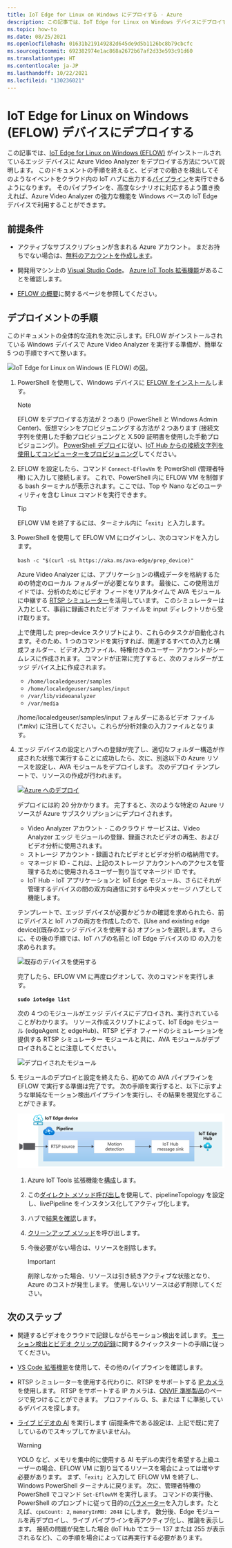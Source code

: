 ```yaml
---
title: IoT Edge for Linux on Windows にデプロイする - Azure
description: この記事では、IoT Edge for Linux on Windows デバイスにデプロイする方法に関するガイダンスを取り上げます。
ms.topic: how-to
ms.date: 08/25/2021
ms.openlocfilehash: 01631b219149282d645de9d5b1126bc8b79cbcfc
ms.sourcegitcommit: 692382974e1ac868a2672b67af2d33e593c91d60
ms.translationtype: HT
ms.contentlocale: ja-JP
ms.lasthandoff: 10/22/2021
ms.locfileid: "130236021"
---
```

# <a name="deploy-to-an-iot-edge-for-linux-on-windows-eflow-device"></a>IoT Edge for Linux on Windows (EFLOW) デバイスにデプロイする

この記事では、[IoT Edge for Linux on Windows (EFLOW)](../../iot-edge/iot-edge-for-linux-on-windows.md) がインストールされているエッジ デバイスに Azure Video Analyzer をデプロイする方法について説明します。 このドキュメントの手順を終えると、ビデオでの動きを検出してそのようなイベントをクラウド内の IoT ハブに出力する[パイプライン](pipeline.md)を実行できるようになります。 そのパイプラインを、高度なシナリオに対応するよう置き換えれば、Azure Video Analyzer の強力な機能を Windows ベースの IoT Edge デバイスで利用することができます。

## <a name="prerequisites"></a>前提条件 

* アクティブなサブスクリプションが含まれる Azure アカウント。 まだお持ちでない場合は、[無料のアカウントを作成します](https://azure.microsoft.com/free/?WT.mc_id=A261C142F)。

* 開発用マシン上の [Visual Studio Code](https://code.visualstudio.com/)。 [Azure IoT Tools 拡張機能](https://marketplace.visualstudio.com/items?itemName=vsciot-vscode.azure-iot-tools)があることを確認します。
* [EFLOW の概要](../../iot-edge/how-to-provision-single-device-linux-on-windows-symmetric.md)に関するページを参照してください。

## <a name="deployment-steps"></a>デプロイメントの手順

このドキュメントの全体的な流れを次に示します。EFLOW がインストールされている Windows デバイスで Azure Video Analyzer を実行する準備が、簡単な 5 つの手順ですべて整います。

![IoT Edge for Linux on Windows (E FLOW) の図。](./media/deploy-iot-edge-linux-on-windows/eflow.png)

1. PowerShell を使用して、Windows デバイスに [EFLOW をインストール](../../iot-edge/how-to-install-iot-edge-on-windows.md)します。

    > [!NOTE]
    > EFLOW をデプロイする方法が 2 つあり (PowerShell と Windows Admin Center)、仮想マシンをプロビジョニングする方法が 2 つあります (接続文字列を使用した手動プロビジョニングと X.509 証明書を使用した手動プロビジョニング)。 [PowerShell デプロイ](../../iot-edge/how-to-install-iot-edge-on-windows.md#create-a-new-deployment)に従い、[IoT Hub からの接続文字列を使用してコンピューターをプロビジョニング](../../iot-edge/how-to-install-iot-edge-on-windows.md#manual-provisioning-using-the-connection-string)してください。

1. EFLOW を設定したら、コマンド `Connect-EflowVm` を PowerShell (管理者特権) に入力して接続します。 これで、PowerShell 内に EFLOW VM を制御する bash ターミナルが表示されます。ここでは、Top や Nano などのユーティリティを含む Linux コマンドを実行できます。 

    > [!TIP] 
    > EFLOW VM を終了するには、ターミナル内に「`exit`」と入力します。

1. PowerShell を使用して EFLOW VM にログインし、次のコマンドを入力します。

    `bash -c "$(curl -sL https://aka.ms/ava-edge/prep_device)"`

    Azure Video Analyzer には、アプリケーションの構成データを格納するための特定のローカル フォルダーが必要となります。 最後に、この使用法ガイドでは、分析のためにビデオ フィードをリアルタイムで AVA モジュールに中継する [RTSP シミュレーター](https://github.com/Azure/video-analyzer/tree/main/edge-modules/sources/rtspsim-live555)を活用しています。 このシミュレーターは入力として、事前に録画されたビデオ ファイルを input ディレクトリから受け取ります。 

    上で使用した prep-device スクリプトにより、これらのタスクが自動化されます。そのため、1 つのコマンドを実行すれば、関連するすべての入力と構成フォルダー、ビデオ入力ファイル、特権付きのユーザー アカウントがシームレスに作成されます。 コマンドが正常に完了すると、次のフォルダーがエッジ デバイス上に作成されます。 

    * `/home/localedgeuser/samples`
    * `/home/localedgeuser/samples/input`
    * `/var/lib/videoanalyzer`
    * `/var/media`

    /home/localedgeuser/samples/input フォルダーにあるビデオ ファイル (*.mkv) に注目してください。これらが分析対象の入力ファイルとなります。 
    
1. エッジ デバイスの設定とハブへの登録が完了し、適切なフォルダー構造が作成された状態で実行することに成功したら、次に、別途以下の Azure リソースを設定し、AVA モジュールをデプロイします。 次のデプロイ テンプレートで、リソースの作成が行われます。

    [![Azure へのデプロイ](https://aka.ms/deploytoazurebutton)](https://aka.ms/ava-click-to-deploy)
    
    デプロイには約 20 分かかります。 完了すると、次のような特定の Azure リソースが Azure サブスクリプションにデプロイされます。

    * Video Analyzer アカウント - このクラウド サービスは、Video Analyzer エッジ モジュールの登録、録画されたビデオの再生、およびビデオ分析に使用されます。
    * ストレージ アカウント - 録画されたビデオとビデオ分析の格納用です。
    * マネージド ID - これは、上記のストレージ アカウントへのアクセスを管理するために使用されるユーザー割り当てマネージド ID です。
    * IoT Hub - IoT アプリケーションと IoT Edge モジュール、さらにそれが管理するデバイスの間の双方向通信に対する中央メッセージ ハブとして機能します。

    テンプレートで、エッジ デバイスが必要かどうかの確認を求められたら、前にデバイスと IoT ハブの両方を作成したので、[Use and existing edge device]\(既存のエッジ デバイスを使用する\) オプションを選択します。 さらに、その後の手順では、IoT ハブの名前と IoT Edge デバイスの ID の入力を求められます。  
    
    ![既存のデバイスを使用する](./media/deploy-iot-edge-linux-on-windows/use-existing-device.png) 

    完了したら、EFLOW VM に再度ログオンして、次のコマンドを実行します。

    **`sudo iotedge list`**

    次の 4 つのモジュールがエッジ デバイスにデプロイされ、実行されていることがわかります。 リソース作成スクリプトによって、IoT Edge モジュール (edgeAgent と edgeHub)、RTSP ビデオ フィードのシミュレーションを提供する RTSP シミュレーター モジュールと共に、AVA モジュールがデプロイされることに注意してください。
    
    ![デプロイされたモジュール](./media/vscode-common-screenshots/avaedge-module.png)
    
1. モジュールのデプロイと設定を終えたら、初めての AVA パイプラインを EFLOW で実行する準備は完了です。 次の手順を実行すると、以下に示すような単純なモーション検出パイプラインを実行し、その結果を視覚化することができます。

    ![モーション検出に基づく Video Analyzer](./media/get-started-detect-motion-emit-events/motion-detection.svg)

    1. Azure IoT Tools 拡張機能を[構成](get-started-detect-motion-emit-events.md#prepare-to-monitor-the-modules)します。
    1. この[ダイレクト メソッド呼び出し](get-started-detect-motion-emit-events.md#use-direct-method-calls)を使用して、pipelineTopology を設定し、livePipeline をインスタンス化してアクティブ化します。
    1. ハブで[結果を確認](get-started-detect-motion-emit-events.md#observe-results)します。
    1. [クリーンアップ メソッド](get-started-detect-motion-emit-events.md#deactivate-the-live-pipeline)を呼び出します。
    1. 今後必要がない場合は、リソースを削除します。

        > [!IMPORTANT]
        > 削除しなかった場合、リソースは引き続きアクティブな状態となり、Azure のコストが発生します。 使用しないリソースは必ず削除してください。
   
## <a name="next-steps"></a>次のステップ

* 関連するビデオをクラウドで記録しながらモーション検出を試します。 [モーション検出とビデオ クリップの記録](detect-motion-record-video-edge-devices.md)に関するクイックスタートの手順に従ってください。
* [VS Code 拡張機能](https://marketplace.visualstudio.com/items?itemName=ms-azuretools.live-video-analytics-edge)を使用して、その他のパイプラインを確認します。
* RTSP シミュレーターを使用する代わりに、RTSP をサポートする [IP カメラ](https://en.wikipedia.org/wiki/IP_camera)を使用します。 RTSP をサポートする IP カメラは、[ONVIF 準拠製品](https://www.onvif.org/conformant-products/)のページで見つけることができます。 プロファイル G、S、または T に準拠しているデバイスを探します。
* [ライブ ビデオの AI](analyze-live-video-use-your-model-http.md#overview) を実行します (前提条件である設定は、上記で既に完了しているのでスキップしてかまいません)。

    > [!WARNING] 
    > YOLO など、メモリを集中的に使用する AI モデルの実行を希望する上級ユーザーの場合、EFLOW VM に割り当てるリソースを場合によっては増やす必要があります。 まず、「`exit`」と入力して EFLOW VM を終了し、Windows PowerShell ターミナルに戻ります。 次に、管理者特権の PowerShell でコマンド `Set-EflowVM` を実行します。 コマンドの実行後、PowerShell のプロンプトに従って目的の[パラメーター](../../iot-edge/reference-iot-edge-for-linux-on-windows-functions.md#set-eflowvm)を入力します。たとえば、`cpuCount: 2`, `memoryInMB: 2048` にします。 数分後、Edge モジュールを再デプロイし、ライブ パイプラインを再アクティブ化し、推論を表示します。 接続の問題が発生した場合 (IoT Hub でエラー 137 または 255 が表示されるなど)、この手順を場合によっては再実行する必要があります。 
